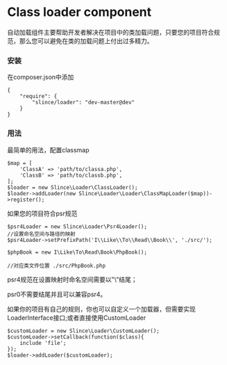# Class loader component

自动加载组件主要帮助开发者解决在项目中的类加载问题，只要您的项目符合规范，那么您可以避免在类的加载问题上付出过多精力。

### 安装

在composer.json中添加

    {
        "require": {
            "slince/loader": "dev-master@dev"
        }
    }

### 用法

最简单的用法，配置classmap

    $map = [
        'ClassA' => 'path/to/classa.php',
        'ClassB' => 'path/to/classb.php',
    ];
    $loader = new Slince\Loader\ClassLoader();
    $loader->addLoader(new Slince\Loader\Loader\ClassMapLoader($map))->register();

如果您的项目符合psr规范

    $psr4Loader = new Slince\Loader\Psr4Loader();
    //设置命名空间与路径的映射
    $psr4Loader->setPrefixPath('I\\Like\\To\\Read\\Book\\', './src/');

    $phpBook = new I\Like\To\Read\Book\PhpBook();

    //对应类文件位置 ./src/PhpBook.php

psr4规范在设置映射时命名空间需要以"\\"结尾；

psr0不需要结尾并且可以兼容psr4。

如果你的项目有自己的规则，你也可以自定义一个加载器，但需要实现LoaderInterface接口;或者直接使用CustomLoader

	$customLoader = new Slince\Loader\CustomLoader();
	$customLoader->setCallback(function($class){
		include 'file';
	});
	$loader->addLoader($customLoader);





